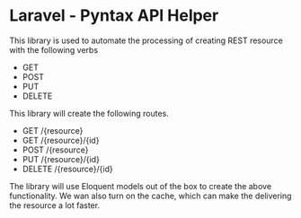 # Laravel - Pyntax API Helper

This library is used to automate the processing of creating REST resource with the following verbs

- GET
- POST
- PUT
- DELETE

This library will create the following routes.

- GET /{resource}
- GET /{resource}/{id}
- POST /{resource}
- PUT /{resource}/{id}
- DELETE /{resource}/{id}

The library will use Eloquent models out of the box to create the above functionality. We wan also turn on the cache,
which can make the delivering the resource a lot faster.
